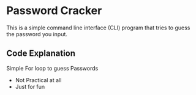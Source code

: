 # Password Cracker
This is a simple command line interface (CLI) program that tries to guess the password you input.

## Code Explanation
Simple For loop to guess Passwords
- Not Practical at all
- Just for fun
